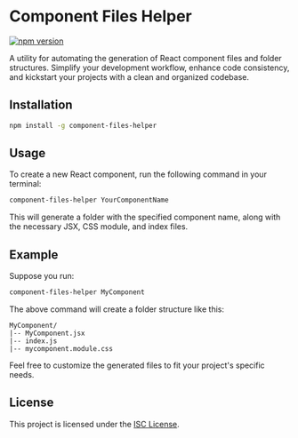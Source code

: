 # Component Files Helper


[![npm version](https://img.shields.io/npm/v/component-files-helper.svg)](https://www.npmjs.com/package/component-files-helper)

A utility for automating the generation of React component files and folder structures. Simplify your development workflow, enhance code consistency, and kickstart your projects with a clean and organized codebase.

## Installation

```bash
npm install -g component-files-helper
```

## Usage

To create a new React component, run the following command in your terminal:

```bash
component-files-helper YourComponentName
```

This will generate a folder with the specified component name, along with the necessary JSX, CSS module, and index files.

## Example

Suppose you run:

```bash
component-files-helper MyComponent
```

The above command will create a folder structure like this:

```
MyComponent/
|-- MyComponent.jsx
|-- index.js
|-- mycomponent.module.css
```

Feel free to customize the generated files to fit your project's specific needs.

## License

This project is licensed under the [ISC License](LICENSE).
